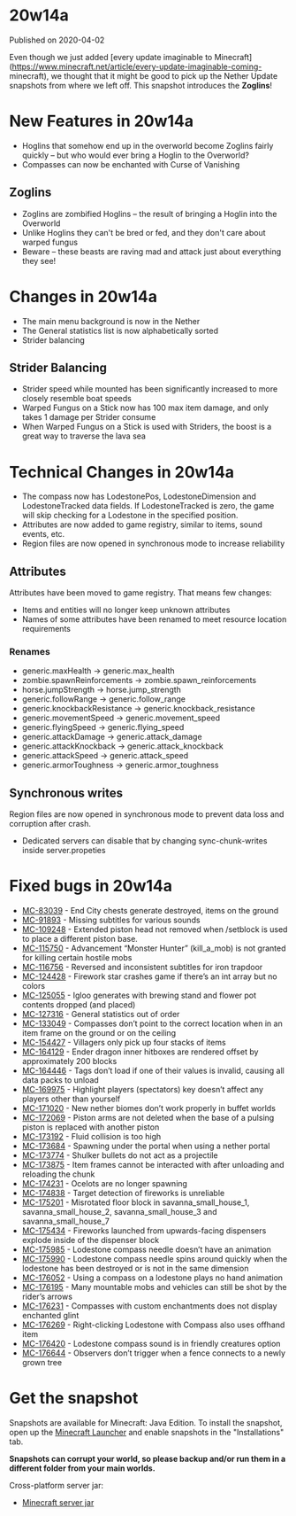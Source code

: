 # 20w14a
Published on 2020-04-02

Even though we just added [every update imaginable to
Minecraft](https://www.minecraft.net/article/every-update-imaginable-coming-
minecraft), we thought that it might be good to pick up the Nether Update
snapshots from where we left off. This snapshot introduces the **Zoglins**!

# New Features in 20w14a  

  * Hoglins that somehow end up in the overworld become Zoglins fairly quickly – but who would ever bring a Hoglin to the Overworld?
  * Compasses can now be enchanted with Curse of Vanishing

## Zoglins

  * Zoglins are zombified Hoglins – the result of bringing a Hoglin into the Overworld
  * Unlike Hoglins they can't be bred or fed, and they don't care about warped fungus
  * Beware – these beasts are raving mad and attack just about everything they see!

# Changes in 20w14a  

  * The main menu background is now in the Nether
  * The General statistics list is now alphabetically sorted
  * Strider balancing

## Strider Balancing

  * Strider speed while mounted has been significantly increased to more closely resemble boat speeds
  * Warped Fungus on a Stick now has 100 max item damage, and only takes 1 damage per Strider consume
  * When Warped Fungus on a Stick is used with Striders, the boost is a great way to traverse the lava sea

# Technical Changes in 20w14a

  * The compass now has LodestonePos, LodestoneDimension and LodestoneTracked data fields. If LodestoneTracked is zero, the game will skip checking for a Lodestone in the specified position.
  * Attributes are now added to game registry, similar to items, sound events, etc.
  * Region files are now opened in synchronous mode to increase reliability

## Attributes

Attributes have been moved to game registry. That means few changes:

  * Items and entities will no longer keep unknown attributes
  * Names of some attributes have been renamed to meet resource location requirements

### Renames

  * generic.maxHealth -> generic.max_health
  * zombie.spawnReinforcements -> zombie.spawn_reinforcements
  * horse.jumpStrength -> horse.jump_strength
  * generic.followRange -> generic.follow_range
  * generic.knockbackResistance -> generic.knockback_resistance
  * generic.movementSpeed -> generic.movement_speed
  * generic.flyingSpeed -> generic.flying_speed
  * generic.attackDamage -> generic.attack_damage
  * generic.attackKnockback -> generic.attack_knockback
  * generic.attackSpeed -> generic.attack_speed
  * generic.armorToughness -> generic.armor_toughness

## Synchronous writes

Region files are now opened in synchronous mode to prevent data loss and
corruption after crash.

  * ​Dedicated servers can disable that by changing sync-chunk-writes inside server.propeties

# Fixed bugs in 20w14a

  * [MC-83039](https://bugs.mojang.com/browse/MC-83039) \- End City chests generate destroyed, items on the ground
  * [MC-91893](https://bugs.mojang.com/browse/MC-91893) \- Missing subtitles for various sounds
  * [MC-109248](https://bugs.mojang.com/browse/MC-109248) \- Extended piston head not removed when /setblock is used to place a different piston base.
  * [MC-115750](https://bugs.mojang.com/browse/MC-115750) \- Advancement “Monster Hunter” (kill_a_mob) is not granted for killing certain hostile mobs
  * [MC-116756](https://bugs.mojang.com/browse/MC-116756) \- Reversed and inconsistent subtitles for iron trapdoor
  * [MC-124428](https://bugs.mojang.com/browse/MC-124428) \- Firework star crashes game if there’s an int array but no colors
  * [MC-125055](https://bugs.mojang.com/browse/MC-125055) \- Igloo generates with brewing stand and flower pot contents dropped (and placed)
  * [MC-127316](https://bugs.mojang.com/browse/MC-127316) \- General statistics out of order
  * [MC-133049](https://bugs.mojang.com/browse/MC-133049) \- Compasses don’t point to the correct location when in an item frame on the ground or on the ceiling
  * [MC-154427](https://bugs.mojang.com/browse/MC-154427) \- Villagers only pick up four stacks of items
  * [MC-164129](https://bugs.mojang.com/browse/MC-164129) \- Ender dragon inner hitboxes are rendered offset by approximately 200 blocks
  * [MC-164446](https://bugs.mojang.com/browse/MC-164446) \- Tags don’t load if one of their values is invalid, causing all data packs to unload
  * [MC-169975](https://bugs.mojang.com/browse/MC-169975) \- Highlight players (spectators) key doesn’t affect any players other than yourself
  * [MC-171020](https://bugs.mojang.com/browse/MC-171020) \- New nether biomes don’t work properly in buffet worlds
  * [MC-172069](https://bugs.mojang.com/browse/MC-172069) \- Piston arms are not deleted when the base of a pulsing piston is replaced with another piston
  * [MC-173192](https://bugs.mojang.com/browse/MC-173192) \- Fluid collision is too high
  * [MC-173684](https://bugs.mojang.com/browse/MC-173684) \- Spawning under the portal when using a nether portal
  * [MC-173774](https://bugs.mojang.com/browse/MC-173774) \- Shulker bullets do not act as a projectile
  * [MC-173875](https://bugs.mojang.com/browse/MC-173875) \- Item frames cannot be interacted with after unloading and reloading the chunk
  * [MC-174231](https://bugs.mojang.com/browse/MC-174231) \- Ocelots are no longer spawning
  * [MC-174838](https://bugs.mojang.com/browse/MC-174838) \- Target detection of fireworks is unreliable
  * [MC-175201](https://bugs.mojang.com/browse/MC-175201) \- Misrotated floor block in savanna_small_house_1, savanna_small_house_2, savanna_small_house_3 and savanna_small_house_7
  * [MC-175434](https://bugs.mojang.com/browse/MC-175434) \- Fireworks launched from upwards-facing dispensers explode inside of the dispenser block
  * [MC-175985](https://bugs.mojang.com/browse/MC-175985) \- Lodestone compass needle doesn’t have an animation
  * [MC-175990](https://bugs.mojang.com/browse/MC-175990) \- Lodestone compass needle spins around quickly when the lodestone has been destroyed or is not in the same dimension
  * [MC-176052](https://bugs.mojang.com/browse/MC-176052) \- Using a compass on a lodestone plays no hand animation
  * [MC-176195](https://bugs.mojang.com/browse/MC-176195) \- Many mountable mobs and vehicles can still be shot by the rider’s arrows
  * [MC-176231](https://bugs.mojang.com/browse/MC-176231) \- Compasses with custom enchantments does not display enchanted glint
  * [MC-176269](https://bugs.mojang.com/browse/MC-176269) \- Right-clicking Lodestone with Compass also uses offhand item
  * [MC-176420](https://bugs.mojang.com/browse/MC-176420) \- Lodestone compass sound is in friendly creatures option
  * [MC-176644](https://bugs.mojang.com/browse/MC-176644) \- Observers don’t trigger when a fence connects to a newly grown tree

# Get the snapshot

Snapshots are available for Minecraft: Java Edition. To install the snapshot,
open up the [Minecraft Launcher](/download.html) and enable snapshots in the
"Installations" tab.

**Snapshots can corrupt your world, so please backup and/or run them in a
different folder from your main worlds.**

Cross-platform server jar:

  * [Minecraft server jar](https://launcher.mojang.com/v1/objects/affcf966ca903156070aa90b63417793a78b2165/server.jar)


